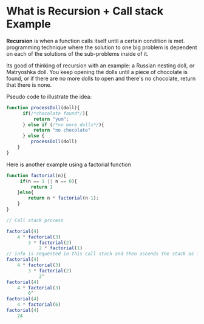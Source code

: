 # What is Recursion + Call stack Example

**Recursion** is when a function calls itself until a certain condition is met. programming technique where the solution to one big problem is dependent on each of the solutions of the sub-problems inside of it.

Its good of thinking of recursion with an example: a Russian nesting doll, or Matryoshka doll. You keep opening the dolls until a piece of chocolate is found, or if there are no more dolls to open and there's no chocolate, return that there is none. 

Pseudo code to illustrate the idea:

```javascript
function processDoll(doll){
	  if(/*chocolate found*/){
		  return "yum";
	  } else if (/*no more dolls*/){
		  return "no chocolate"
	  } else {
		 processDoll(doll)
	}
}
```

Here is another example using a factorial function

```javascript
function factorial(n){
	 if(n == 1 || n == 0){
		 return 1
	}else{
		return n * factorial(n-1);
	}
}

// Call stack process

factorial(4)
	4 * factorial(3)
		3 * factorial(2)
			2 * factorial(1)
// info is requested in this call stack and then ascends the stack as it solves		
factorial(4)
	4 * factorial(3)
		3 * factorial(2)
			2^
factorial(4)
	4 * factorial(3)
		6^
factorial(4)
	4 * factorial(6)
factorial(4)
	24
```